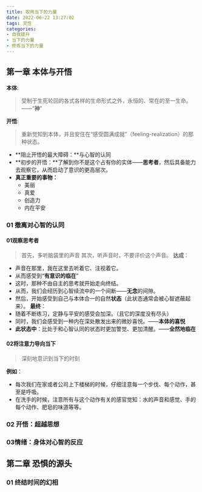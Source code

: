 ```yaml
---
title: 取用当下的力量
date: 2022-06-22 13:27:02
tags: 灵性
categories:
- 自我提升 
- 当下的力量
- 修炼当下的力量
---
```


## 第一章 本体与开悟

**本体**:
> 受制于生死轮回的各式各样的生命形式之外，永恒的、常在的至一生命。——“**神**”

**开悟**:

> 重新觉知到本体，并且安住在“感受圆满成就”（feeling-realization）的那种状态。

* **阻止开悟的最大障碍：**与心智的认同
* **初步的开悟：**了解到你不是这个占有你的实体——**思考者**，然后具备能力去观察它，从而启动了意识的更高层次。
* **真正重要的事物：**
  * 美丽
  * 真爱
  * 创造力
  * 内在平安

### 01 撤离对心智的认同

#### 01观察思考者

> 首先，多听脑袋里的声音
> 其次，听声音时，不要评价这个声音。
**达成**：

* 声音在那里，我在这里去听着它、注视着它。
* 从而感受到“**有意识的临在**”
* 这时，那种不由自主的思考就开始走向终结。
* 从而，我们会经历到心智续流中的一个间断——**无念**的间隙。
* 然后，开始感受到自己与本体合一的自然**状态**（此状态通常会被心智遮蔽起来）。
**最终**：
* 随着不断练习，定静与平安的感受会加深。（且它的深度没有尽头）
* 同时，我们会感受到一种内在深处散发出来的微妙喜悦。——**本体的喜悦**
* **此状态中**：比处于和心智认同的状态时更加警觉、更加清醒。——**全然地临在**
  
#### 02将注意力导向当下

> 深刻地意识到当下的时刻

**例如**：
- 每次我们在家或者公司上下楼梯的时候，仔细注意每一个步伐、每个动作，甚至是呼吸。
- 在洗手的时候，注意所有与这个动作有关的感官觉知：水的声音和感觉、手的每个动作、肥皂的味道等等。

### 02 开悟：超越思想

### 03情绪：身体对心智的反应

## 第二章 恐惧的源头

### 01 终结时间的幻相